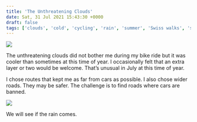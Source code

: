 ```yaml
---
title: 'The Unthreatening Clouds'
date: Sat, 31 Jul 2021 15:43:30 +0000
draft: false
tags: ['clouds', 'cold', 'cycling', 'rain', 'summer', 'Swiss walks', 'switzerland']
---
```


![](https://www.main-vision.com/richard/blog/wp-content/uploads/2021/07/img_6442-768x1024.jpg)

The unthreatening clouds did not bother me during my bike ride but it was cooler than sometimes at this time of year. I occasionally felt that an extra layer or two would be welcome. That’s unusual in July at this time of year.

I chose routes that kept me as far from cars as possible. I also chose wider roads. They may be safer. The challenge is to find roads where cars are banned.

![](https://www.main-vision.com/richard/blog/wp-content/uploads/2021/07/img_6444-768x1024.jpg)

We will see if the rain comes.